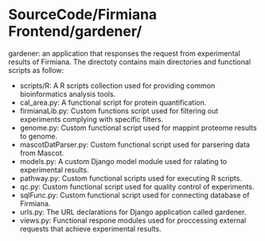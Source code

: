 # SourceCode/Firmiana Frontend/gardener/
gardener: an application that responses the request from experimental results of Firmiana. The directoty contains main directories and functional scripts as follow:
  - scripts/R: A R scripts collection used for providing common bioinformatics analysis tools. 
  - cal_area.py: A functional script for protein quantification.
  - firmianaLib.py: Custom functions script used for filtering out experiments complying with specific filters.
  - genome.py: Custom functional script used for mappint proteome results to genome.
  - mascotDatParser.py: Custom functional script used for parsering data from Mascot.
  - models.py: A custom Django model module used for ralating to experimental results.
  - pathway.py: Custom functional scripts used for executing R scripts.
  - qc.py: Custom functional script used for quality control of experiments.
  - sqlFunc.py: Custom functional script used for connecting database of Firmiana.
  - urls.py: The URL declarations for Django application called gardener.
  - views.py: Functional respone modules used for proccessing external requests that achieve experimental results.
